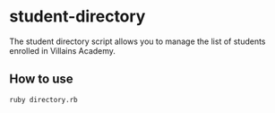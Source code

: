 # student-directory

The student directory script allows you to manage the list of students enrolled in Villains Academy.

## How to use

```shell
ruby directory.rb
```